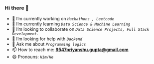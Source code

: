 ### Hi there 👋


- 🔭 I’m currently working on *`Hackathons , Leetcode`*
- 🌱 I’m currently learning  *`Data Science & Machine Learning`*
- 👯 I’m looking to collaborate on  *`Data Science Projects, Full Stack Development. `* 
- 🤔 I’m looking for help with  *`Backend`*
- 💬 Ask me about  *`Programming logics`*
- 📫 How to reach me:  **9547priyanshu.gupta@gmail.com**
- 😄 Pronouns:  *`Him/He`*
